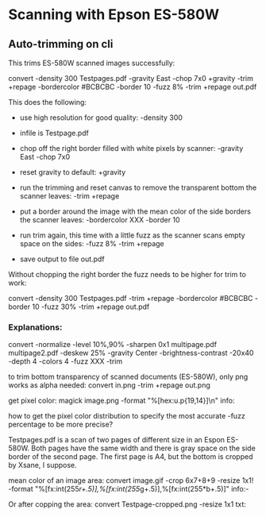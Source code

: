 Scanning with Epson ES-580W
===========================

Auto-trimming on cli
--------------------

This trims ES-580W scanned images successfully:

convert -density 300 Testpages.pdf -gravity East -chop 7x0 +gravity -trim +repage -bordercolor \#BCBCBC -border 10 -fuzz 8% -trim +repage out.pdf

This does the following:

 * use high resolution for good quality: -density 300

 * infile is Testpage.pdf

 * chop off the right border filled with white pixels by scanner: -gravity East -chop 7x0

 * reset gravity to default: +gravity

 * run the trimming and reset canvas to remove the transparent bottom the scanner leaves: -trim +repage

 * put a border around the image with the mean color of the side borders the scanner leaves: -bordercolor XXX -border 10

 * run trim again, this time with a little fuzz as the scanner scans empty space on the sides: -fuzz 8% -trim +repage

 * save output to file out.pdf


Without chopping the right border the fuzz needs to be higher for trim to work:

convert -density 300 Testpages.pdf -trim +repage -bordercolor \#BCBCBC -border 10 -fuzz 30% -trim +repage out.pdf

### Explanations:

convert -normalize -level 10%,90% -sharpen 0x1 multipage.pdf multipage2.pdf
-deskew 25%
-gravity Center
 -brightness-contrast -20x40 -depth 4 -colors 4 
-fuzz XXX -trim

to trim bottom transparency of scanned documents (ES-580W), only png works as alpha needed:
convert in.png -trim +repage out.png

get pixel color:
magick image.png -format "%[hex:u.p{19,14}]\n" info:

how to get the pixel color distribution to specify the most accurate -fuzz percentage to be more precise?

Testpages.pdf is a scan of two pages of different size in an Espon ES-580W. Both pages have the same width and there is gray space on the side border of the second page. The first page is A4, but the bottom is cropped by Xsane, I suppose.


mean color of an image area:
convert image.gif -crop 6x7+8+9 -resize 1x1\! -format "%[fx:int(255*r+.5)],%[fx:int(255*g+.5)],%[fx:int(255*b+.5)]" info:-

Or after copping the area:
convert Testpage-cropped.png -resize 1x1 txt:

